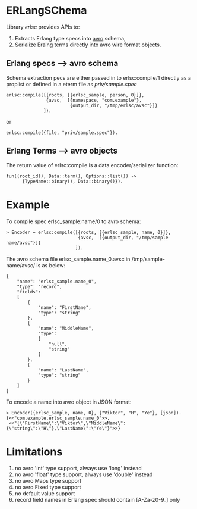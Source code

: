 
# ERLangSChema

Library *erlsc* provides APIs to:
1. Extracts Erlang type specs into [avro](http://avro.apache.org/) schema,
2. Serialize Eralng terms directly into avro wire format objects.

## Erlang specs --> avro schema
Schema extraction pecs are either passed in to erlsc:compile/1 directly
as a proplist or defined in a eterm file as *priv/sample.spec*

```
erlsc:compile([{roots, [{erlsc_sample, person, 0}]},
               {avsc,  [{namespace, "com.example"},
                        {output_dir, "/tmp/erlsc/avsc"}]}
              ]).
```
or
```
erlsc:compile({file, "priv/sample.spec"}).
```

## Erlang Terms --> avro objects

The return value of erlsc:compile is a data encoder/serializer function:

```
fun((root_id(), Data::term(), Options::list()) ->
      {TypeName::binary(), Data::binary()}).

```

# Example

To compile spec erlsc_sample:name/0 to avro schema:
```
> Encoder = erlsc:compile([{roots, [{erlsc_sample, name, 0}]},
                           {avsc,  [{output_dir, "/tmp/sample-name/avsc"}]}
                          ]).
```
The avro schema file erlsc_sample.name_0.avsc in /tmp/sample-name/avsc/ is as below:
```
{
    "name": "erlsc_sample.name_0",
    "type": "record",
    "fields":
    [
        {
            "name": "FirstName",
            "type": "string"
        },
        {
            "name": "MiddleName",
            "type":
            [
                "null",
                "string"
            ]
        },
        {
            "name": "LastName",
            "type": "string"
        }
    ]
}
```
To encode a name into avro object in JSON format:
```
> Encoder({erlsc_sample, name, 0}, {"Viktor", "H", "Ye"}, [json]).
{<<"com.example.erlsc_sample.name_0">>,
 <<"{\"FirstName\":\"Viktor\",\"MiddleName\":{\"string\":\"H\"},\"LastName\":\"Ye\"}">>}
```

# Limitations

1. no avro 'int' type support, always use 'long' instead
2. no avro 'float' type support, always use 'double' instead
3. no avro Maps type support
4. no avro Fixed type support
5. no default value support
6. record field names in Erlang spec should contain [A-Za-z0-9_] only

